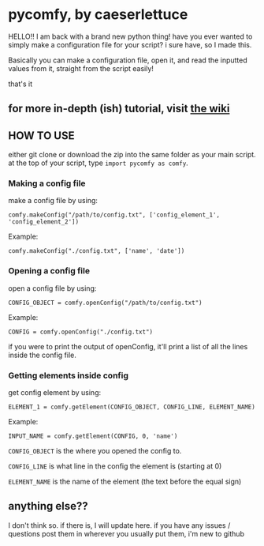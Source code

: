 # pycomfy, by caeserlettuce
HELLO!! I am back with a brand new python thing!
have you ever wanted to simply make a configuration file for your script? i sure have, so I made this.

Basically you can make a configuration file, open it, and read the inputted values from it, straight from the script easily!

that's it

## for more in-depth (ish) tutorial, visit [the wiki](https://github.com/caeserlettuce/pycomfy/wiki/)

## HOW TO USE

either git clone or download the zip into the same folder as your main script. at the top of your script, type `import pycomfy as comfy`.
### Making a config file
make a config file by using:

`comfy.makeConfig("/path/to/config.txt", ['config_element_1', 'config_element_2'])`

Example:

`comfy.makeConfig("./config.txt", ['name', 'date'])`

### Opening a config file
open a config file by using:

`CONFIG_OBJECT = comfy.openConfig("/path/to/config.txt")`

Example: 

`CONFIG = comfy.openConfig("./config.txt")`

if you were to print the output of openConfig, it'll print a list of all the lines inside the config file.

### Getting elements inside config
get config element by using:

`ELEMENT_1 = comfy.getElement(CONFIG_OBJECT, CONFIG_LINE, ELEMENT_NAME)`

Example:

`INPUT_NAME = comfy.getElement(CONFIG, 0, 'name')`

`CONFIG_OBJECT` is the where you opened the config to.

`CONFIG_LINE` is what line in the config the element is (starting at 0)

`ELEMENT_NAME` is the name of the element (the text before the equal sign)

## anything else??

I don't think so. if there is, I will update here. if you have any issues / questions post them in wherever you usually put them, i'm new to github
